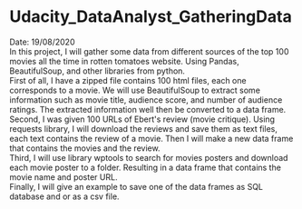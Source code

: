 # Udacity_DataAnalyst_GatheringData
Date: 19/08/2020 <br>
In this project, I will gather some data from different sources of the top 100 movies all the time in rotten tomatoes website. Using Pandas, BeautifulSoup,  and other libraries from python. <br>
First of all, I have a zipped file contains 100 html files, each one corresponds to a movie. We will use BeautifulSoup to extract some information such as movie title, audience score, and number of audience ratings. The extracted information well then be converted to a data frame. <br>
Second, I was given 100 URLs of Ebert's review (movie critique). Using requests library, I will download the reviews and save them as text files, each text contains the review of a movie. Then I will make a new data frame that contains the movies and the review. <br>
Third, I will use library wptools to search for movies posters and download each movie poster to a folder. Resulting in a data frame that contains the movie name and poster URL. <br>
Finally, I will give an example to save one of the data frames as SQL database and or as a csv file.
